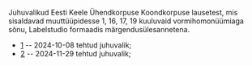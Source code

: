 
Juhuvalikud Eesti Keele Ühendkorpuse Koondkorpuse lausetest, mis sisaldavad muuttüüpidesse 1, 16, 17, 19 kuuluvaid vormihomonüümiaga sõnu, Labelstudio formaadis märgendusülesannetena.

* [1](1/) -- 2024-10-08 tehtud juhuvalik;
* [2](2/) -- 2024-11-29 tehtud juhuvalik;
